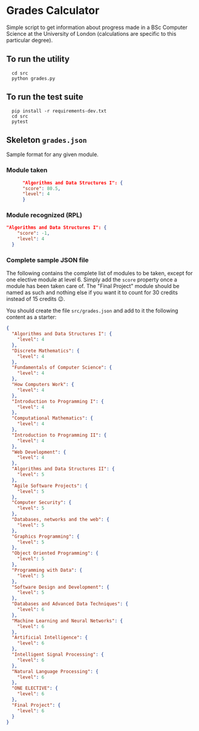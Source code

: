 # Grades Calculator

Simple script to get information about progress made in a BSc Computer Science at the University of London (calculations are specific to this particular degree).

## To run the utility

      cd src
      python grades.py

## To run the test suite

      pip install -r requirements-dev.txt
      cd src
      pytest

## Skeleton `grades.json`

Sample format for any given module.

### Module taken

```json
      "Algorithms and Data Structures I": {
      "score": 80.5,
      "level": 4
      }
```

### Module recognized (RPL)

```json
"Algorithms and Data Structures I": {
    "score": -1,
    "level": 4
  }
```

### Complete sample JSON file

The following contains the complete list of modules to be taken, except for one elective module at level 6. Simply add the `score` property once a module has been taken care of. The "Final Project" module should be named as such and nothing else if you want it to count for 30 credits instead of 15 credits :wink:.

You should create the file `src/grades.json` and add to it the following content as a starter:

```json
{
  "Algorithms and Data Structures I": {
    "level": 4
  },
  "Discrete Mathematics": {
    "level": 4
  },
  "Fundamentals of Computer Science": {
    "level": 4
  },
  "How Computers Work": {
    "level": 4
  },
  "Introduction to Programming I": {
    "level": 4
  },
  "Computational Mathematics": {
    "level": 4
  },
  "Introduction to Programming II": {
    "level": 4
  },
  "Web Development": {
    "level": 4
  },
  "Algorithms and Data Structures II": {
    "level": 5
  },
  "Agile Software Projects": {
    "level": 5
  },
  "Computer Security": {
    "level": 5
  },
  "Databases, networks and the web": {
    "level": 5
  },
  "Graphics Programming": {
    "level": 5
  },
  "Object Oriented Programming": {
    "level": 5
  },
  "Programming with Data": {
    "level": 5
  },
  "Software Design and Development": {
    "level": 5
  },
  "Databases and Advanced Data Techniques": {
    "level": 6
  },
  "Machine Learning and Neural Networks": {
    "level": 6
  },
  "Artificial Intelligence": {
    "level": 6
  },
  "Intelligent Signal Processing": {
    "level": 6
  },
  "Natural Language Processing": {
    "level": 6
  },
  "ONE ELECTIVE": {
    "level": 6
  },
  "Final Project": {
    "level": 6
  }
}
```
